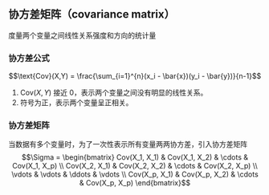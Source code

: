 ## 协方差矩阵（covariance matrix）
度量两个变量之间线性关系强度和方向的统计量
### 协方差公式
$$\text{Cov}(X,Y) = \frac{\sum_{i=1}^{n}(x_i - \bar{x})(y_i - \bar{y})}{n-1}$$
1. $\text{Cov}(X,Y)$ 接近 0，表示两个变量之间没有明显的线性关系。
2. 符号为正，表示两个变量呈正相关。
### 协方差矩阵
当数据有多个变量时，为了一次性表示所有变量两两协方差，引入协方差矩阵
$$\Sigma = \begin{bmatrix}
Cov(X_1, X_1) & Cov(X_1, X_2) & \cdots & Cov(X_1, X_p) \\
Cov(X_2, X_1) & Cov(X_2, X_2) & \cdots & Cov(X_2, X_p) \\
\vdots & \vdots & \ddots & \vdots \\
Cov(X_p, X_1) & Cov(X_p, X_2) & \cdots & Cov(X_p, X_p)
\end{bmatrix}$$